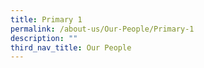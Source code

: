 ```yaml
---
title: Primary 1
permalink: /about-us/Our-People/Primary-1
description: ""
third_nav_title: Our People
---
```

